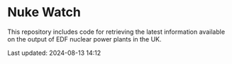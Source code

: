 # Nuke Watch

This repository includes code for retrieving the latest information available on the output of EDF nuclear power plants in the UK.

Last updated: 2024-08-13 14:12